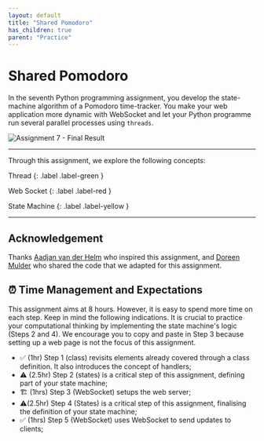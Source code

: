 ```yaml
---
layout: default
title: "Shared Pomodoro"
has_children: true
parent: "Practice"
---
```


# Shared Pomodoro

In the seventh Python programming assignment, you develop the state-machine algorithm of a Pomodoro time-tracker. You make your web application more dynamic with WebSocket and let your Python programme run several parallel processes using `threads`.

![Assignment 7 - Final Result]({{site.baseurl}}/assets/images/assignment7-final-result.png)

---

Through this assignment, we explore the following concepts:

Thread
{: .label .label-green }

Web Socket
{: .label .label-red }

State Machine
{: .label .label-yellow }

---

## Acknowledgement

Thanks [Aadjan van der Helm](mailto:A.J.C.vanderHelm@tudelft.nl) who inspired this assignment, and [Doreen Mulder](mailto:D.Mulder@student.tudelft.nl) who shared the code that we adapted for this assignment.

## ⏰  Time Management and Expectations

This assignment aims at 8 hours. However, it is easy to spend more time on each step. Keep in mind the following indications. It is crucial to practice your computational thinking by implementing the state machine's logic (Steps 2 and 4). We encourage you to copy and paste in Step 3 because setting up a web page is not the focus of this assignment.

* ✅ (1hr) Step 1 (class) revisits elements already covered through a class definition. It also introduces the concept of handlers;
* ⚠️ (2.5hr) Step 2 (states) is a critical step of this assignment, defining part of your state machine;
* 🏗 (1hrs) Step 3 (WebSocket) setups the web server;
* ⚠️(2.5hr) Step 4 (States) is a critical step of this assignment, finalising the definition of your state machine;
* ✅ (1hrs) Step 5 (WebSocket) uses WebSocket to send updates to clients;
